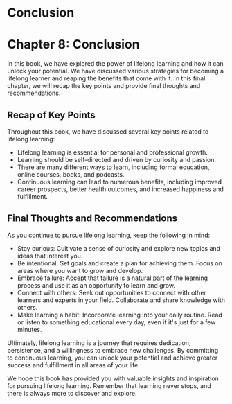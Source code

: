 # Conclusion

Chapter 8: Conclusion
=====================

In this book, we have explored the power of lifelong learning and how it can unlock your potential. We have discussed various strategies for becoming a lifelong learner and reaping the benefits that come with it. In this final chapter, we will recap the key points and provide final thoughts and recommendations.

Recap of Key Points
-------------------

Throughout this book, we have discussed several key points related to lifelong learning:

* Lifelong learning is essential for personal and professional growth.
* Learning should be self-directed and driven by curiosity and passion.
* There are many different ways to learn, including formal education, online courses, books, and podcasts.
* Continuous learning can lead to numerous benefits, including improved career prospects, better health outcomes, and increased happiness and fulfillment.

Final Thoughts and Recommendations
----------------------------------

As you continue to pursue lifelong learning, keep the following in mind:

* Stay curious: Cultivate a sense of curiosity and explore new topics and ideas that interest you.
* Be intentional: Set goals and create a plan for achieving them. Focus on areas where you want to grow and develop.
* Embrace failure: Accept that failure is a natural part of the learning process and use it as an opportunity to learn and grow.
* Connect with others: Seek out opportunities to connect with other learners and experts in your field. Collaborate and share knowledge with others.
* Make learning a habit: Incorporate learning into your daily routine. Read or listen to something educational every day, even if it's just for a few minutes.

Ultimately, lifelong learning is a journey that requires dedication, persistence, and a willingness to embrace new challenges. By committing to continuous learning, you can unlock your potential and achieve greater success and fulfillment in all areas of your life.

We hope this book has provided you with valuable insights and inspiration for pursuing lifelong learning. Remember that learning never stops, and there is always more to discover and explore.